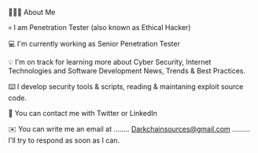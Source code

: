 👨🏻‍💻  About Me

💀   I am Penetration Tester (also known as Ethical Hacker)

💻  I'm currently working as Senior Penetration Tester

💡  I'm on track for learning more about Cyber Security, Internet Technologies and Software Development News, Trends & Best Practices.

⌨️  I develop security tools & scripts, reading & maintaning exploit source code.

💬  You can contact me with Twitter or LinkedIn

✉️  You can write me an email at ........ Darkchainsources@gmail.com ......... I'll try to respond as soon as I can.
